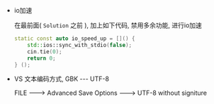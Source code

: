 *   io加速

    在最前面( `Solution` 之前 ), 加上如下代码, 禁用多余功能, 进行io加速

    ```cpp
    static const auto io_speed_up = []() {
    	std::ios::sync_with_stdio(false);
    	cin.tie(0);
    	return 0;
    } ();
    ```
    
*   VS 文本编码方式, GBK --- UTF-8

    FILE ---> Advanced Save Options ---> UTF-8 without signiture

    